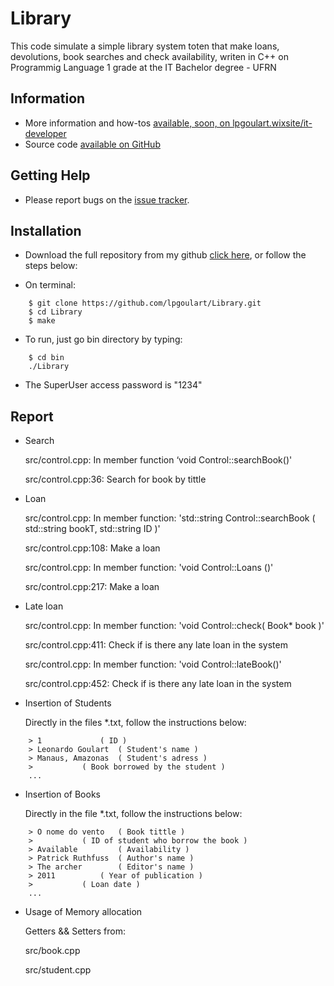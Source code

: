 # Library

This code simulate a simple library system toten that make loans, devolutions, book searches and check availability, writen in C++ on Programmig Language 1 grade at the IT Bachelor degree - UFRN

## Information

* More information and how-tos [available, soon, on lpgoulart.wixsite/it-developer](https://lpgoulart.wixsite.com/it-developer)
* Source code [available on GitHub](https://github.com/lpgoulart/Library)

## Getting Help

* Please report bugs on the [issue tracker](https://github.com/lpgoulart/Library/issues).

## Installation

* Download the full repository from my github [click here](https://github.com/lpgoulart/Library), or follow the steps below:

* On terminal:

```
	$ git clone https://github.com/lpgoulart/Library.git
	$ cd Library
	$ make

```

* To run, just go bin directory by typing:

```
	$ cd bin
	./Library

```

* The SuperUser access password is "1234"

## Report
	
*	Search

	src/control.cpp: In member function ‘void Control::searchBook()' 

	src/control.cpp:36: Search for book by tittle

*	Loan

	src/control.cpp: In member function: 'std::string Control::searchBook ( std::string bookT, std::string ID )'

	src/control.cpp:108: Make a loan

	src/control.cpp: In member function: 'void Control::Loans ()'
	
	src/control.cpp:217: Make a loan

*	Late loan

	src/control.cpp: In member function: 'void Control::check( Book* book )'
	
	src/control.cpp:411: Check if is there any late loan in the system

	src/control.cpp: In member function: 'void Control::lateBook()'
	
	src/control.cpp:452: Check if is there any late loan in the system

*	Insertion of Students
	
	Directly in the files *.txt, follow the instructions below:


```
	> 1 		    ( ID ) 
	> Leonardo Goulart  ( Student's name )
	> Manaus, Amazonas  ( Student's adress )
	> 		    ( Book borrowed by the student )
	...

```

*	Insertion of Books

	Directly in the file *.txt, follow the instructions below:


```
	> O nome do vento	( Book tittle )
	> 			( ID of student who borrow the book )
	> Available 		( Availability )
	> Patrick Ruthfuss	( Author's name )
	> The archer		( Editor's name )
	> 2011			( Year of publication )
	> 			( Loan date )
	... 

```

*	Usage of Memory allocation

	Getters && Setters from:

	src/book.cpp

	src/student.cpp
